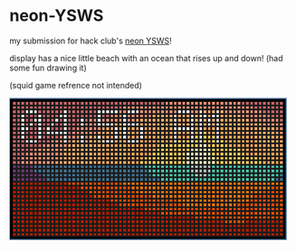 # neon-YSWS

my submission for hack club's [neon YSWS]((https://github.com/hackclub/neon))!

display has a nice little beach with an ocean that rises up and down! (had some fun drawing it)

(squid game refrence not intended)

![](</display.png>)
